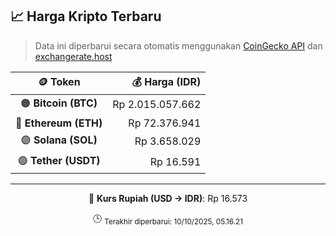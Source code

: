 

<!-- HARGA_KRIPTO -->
## 📈 Harga Kripto Terbaru

> Data ini diperbarui secara otomatis menggunakan [CoinGecko API](https://www.coingecko.com/) dan [exchangerate.host](https://exchangerate.host/)

<div align="center">

| 🪙 Token | 💰 Harga (IDR) |
|:------:|---------------:|
| 🟠 **Bitcoin (BTC)**   | Rp 2.015.057.662 |
| 🔵 **Ethereum (ETH)**  | Rp 72.376.941 |
| 🟣 **Solana (SOL)**    | Rp 3.658.029 |
| 🟢 **Tether (USDT)**   | Rp 16.591 |

---

💱 **Kurs Rupiah (USD → IDR)**: Rp 16.573

🕒 <sub>Terakhir diperbarui: 10/10/2025, 05.16.21</sub>

</div>
<!-- /HARGA_KRIPTO -->